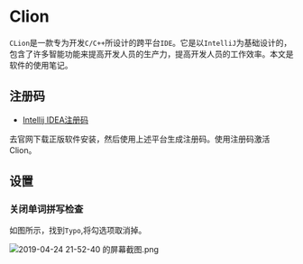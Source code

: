 # Clion

`CLion`是一款专为开发`C/C++`所设计的跨平台`IDE`。它是以`IntelliJ`为基础设计的，包含了许多智能功能来提高开发人员的生产力，提高开发人员的工作效率。本文是软件的使用笔记。

## 注册码

- [Intellij IDEA注册码](http://idea.lanyus.com/)

去官网下载正版软件安装，然后使用上述平台生成注册码。使用注册码激活Clion。

## 设置

### 关闭单词拼写检查

如图所示，找到`Typo`,将勾选项取消掉。

![2019-04-24 21-52-40 的屏幕截图.png](https://i.loli.net/2019/04/24/5cc06a4b61f85.png)